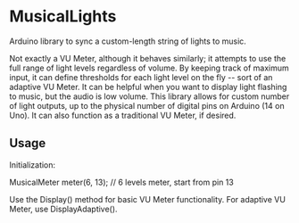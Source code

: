 # MusicalLights
Arduino library to sync a custom-length string of lights to music.

Not exactly a VU Meter, although it behaves similarly; it attempts to use the full range of light levels regardless of volume.
By keeping track of maximum input, it can define thresholds for each light level on the fly -- sort of an adaptive VU Meter. It can be helpful when you want to display light flashing to music, but the audio is low volume.
This library allows for custom number of light outputs, up to the physical number of digital pins on Arduino (14 on Uno).
It can also function as a traditional VU Meter, if desired.

## Usage

Initialization:

MusicalMeter meter(6, 13); // 6 levels meter, start from pin 13

Use the Display() method for basic VU Meter functionality.
For adaptive VU Meter, use DisplayAdaptive().

